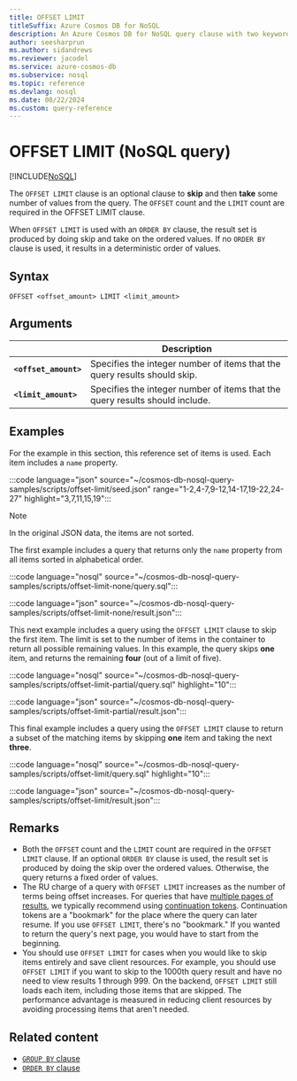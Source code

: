 ```yaml
---
title: OFFSET LIMIT
titleSuffix: Azure Cosmos DB for NoSQL
description: An Azure Cosmos DB for NoSQL query clause with two keywords that skips and/or takes a specified number of results.
author: seesharprun
ms.author: sidandrews
ms.reviewer: jacodel
ms.service: azure-cosmos-db
ms.subservice: nosql
ms.topic: reference
ms.devlang: nosql
ms.date: 08/22/2024
ms.custom: query-reference
---
```


# OFFSET LIMIT (NoSQL query)

[!INCLUDE[NoSQL](../../includes/appliesto-nosql.md)]

The `OFFSET LIMIT` clause is an optional clause to **skip** and then **take** some number of values from the query. The `OFFSET` count and the `LIMIT` count are required in the OFFSET LIMIT clause.

When `OFFSET LIMIT` is used with an `ORDER BY` clause, the result set is produced by doing skip and take on the ordered values. If no `ORDER BY` clause is used, it results in a deterministic order of values.

## Syntax

```nosql  
OFFSET <offset_amount> LIMIT <limit_amount>
```

## Arguments

| | Description |
| --- | --- |
| **`<offset_amount>`** | Specifies the integer number of items that the query results should skip. |
| **`<limit_amount>`** | Specifies the integer number of items that the query results should include. |

## Examples

For the example in this section, this reference set of items is used. Each item includes a `name` property.

:::code language="json" source="~/cosmos-db-nosql-query-samples/scripts/offset-limit/seed.json" range="1-2,4-7,9-12,14-17,19-22,24-27" highlight="3,7,11,15,19":::

> [!NOTE]
> In the original JSON data, the items are not sorted.

The first example includes a query that returns only the `name` property from all items sorted in alphabetical order.

:::code language="nosql" source="~/cosmos-db-nosql-query-samples/scripts/offset-limit-none/query.sql":::

:::code language="json" source="~/cosmos-db-nosql-query-samples/scripts/offset-limit-none/result.json":::

This next example includes a query using the `OFFSET LIMIT` clause to skip the first item. The limit is set to the number of items in the container to return all possible remaining values. In this example, the query skips **one** item, and returns the remaining **four** (out of a limit of five).

:::code language="nosql" source="~/cosmos-db-nosql-query-samples/scripts/offset-limit-partial/query.sql" highlight="10":::

:::code language="json" source="~/cosmos-db-nosql-query-samples/scripts/offset-limit-partial/result.json":::

This final example includes a query using the `OFFSET LIMIT` clause to return a subset of the matching items by skipping **one** item and taking the next **three**.

:::code language="nosql" source="~/cosmos-db-nosql-query-samples/scripts/offset-limit/query.sql" highlight="10":::

:::code language="json" source="~/cosmos-db-nosql-query-samples/scripts/offset-limit/result.json":::

## Remarks

- Both the `OFFSET` count and the `LIMIT` count are required in the `OFFSET LIMIT` clause. If an optional `ORDER BY` clause is used, the result set is produced by doing the skip over the ordered values. Otherwise, the query returns a fixed order of values.
- The RU charge of a query with `OFFSET LIMIT` increases as the number of terms being offset increases. For queries that have [multiple pages of results](pagination.md), we typically recommend using [continuation tokens](pagination.md#continuation-tokens). Continuation tokens are a "bookmark" for the place where the query can later resume. If you use `OFFSET LIMIT`, there's no "bookmark." If you wanted to return the query's next page, you would have to start from the beginning.
- You should use `OFFSET LIMIT` for cases when you would like to skip items entirely and save client resources. For example, you should use `OFFSET LIMIT` if you want to skip to the 1000th query result and have no need to view results 1 through 999. On the backend, `OFFSET LIMIT` still loads each item, including those items that are skipped. The performance advantage is measured in reducing client resources by avoiding processing items that aren't needed.

## Related content

- [`GROUP BY` clause](group-by.md)
- [`ORDER BY` clause](order-by.md)
